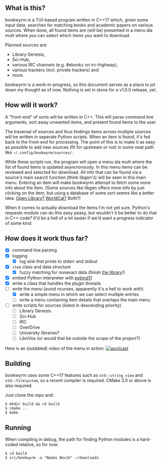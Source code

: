 What is this?
---
bookwyrm is a TUI-based program written in C++17 which, given some input data,
searches for matching books and academic papers on various sources.
When done, all found items are (will be) presented in a menu ála mutt where you can select which items you want to download.

Planned sources are:
* Library Genesis,
* Sci-Hub,
* various IRC channels (e.g. #ebookz on irc-highway),
* various trackers (incl. private trackers) and
* more.

bookwyrm is a work-in-progress, so this document serves as a place to jot down my thought as of now.
Nothing is set in stone for a v1.0.0 release, yet.

How will it work?
---
A "front-end" of sorts will be written in C++.
This will parse command line arguments, sort away unwanted items, and present found items to the user.

The traversal of sources and thus findings items across multiple sources will be written in seperate Python scripts.
When an item is found, it's fed back to the front-end for processing.
The point of this is to make it as easy as possible to add new sources (fit for upstream or not) in some neat path like `~/.config/bookwyrm/sources/`.

While these scripts run, the program will open a menu ála mutt where the list of found items is updated asyncronously.
In this menu items can be reviewed and selected for download.
All info that can be found via a source's main search function (think libgen's) will be seen in this main menu.
Entering an item will make bookwyrm attempt to fetch some more info about the item.
(Some sources like libgen offers more info by just clicking on the item,
but using a database of some sort seems like a better idea.
[Open Library?](https://openlibrary.org/)
[WorldCat?](https://www.worldcat.org/)
Both?)

When it comes to actually download the items I'm not yet sure.
Python's requests module can do this easy peasy, but wouldn't it be better to do that in C++ code?
It'd be a hell of a lot easier if we'd want a progress indicator of some kind.

How does it work thus far?
---
- [x] command line parsing
- [x] logging
    - [x] log sink that prints to stderr and stdout
- [x] `item` class and data structure
    - [x] fuzzy matching for nonexact data (finish [the library](https://github.com/Tmplt/fuzzywuzzy)!)
- [x] embed Python interpreter with [pybind11](https://github.com/pybind/pybind11)
- [x] write a class that handles the plugin threads 
- [ ] write the menu (avoid ncurses, apparently it's a hell to work with)
    - [x] write a simple menu in which we can select multiple entries
    - [ ] write a menu containing item details that overlaps the main menu
- [ ] write scripts for sources (listed in descending priority)
    - [ ] Library Genesis
    - [ ] Sci-Hub
    - [ ] IRC
    - [ ] OverDrive
    - [ ] University libraries?
    - [ ] LibriVox (or would that be outside the scope of the project?)

Here is an (outdated) video of the menu in action:
[![asciicast](https://asciinema.org/a/9kRtmSvVupD6PsUdtBKQ3vZaD.png)](https://asciinema.org/a/9kRtmSvVupD6PsUdtBKQ3vZaD)

Building
---
bookwyrm uses some C++17 features such as `std::string_view` and `std::filesystem`,
so a recent compiler is required.
CMake 3.0 or above is also required.

Just clone the repo and:
```
$ mkdir build && cd build
$ cmake ..
$ make
```

Running
---
When compiling in debug, the path for finding Python modules is a hard-coded relative,
so for now:
```
$ cd build
$ src/bookwyrm -a "Naomi Novik" ~/downloads
```
